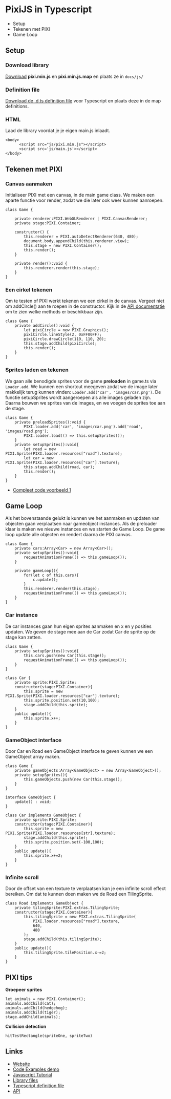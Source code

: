 # PixiJS in Typescript

- Setup
- Tekenen met PIXI
- Game Loop

## Setup

### Download library

[Download](https://github.com/pixijs/pixi.js/releases/tag/v4.0.0) **pixi.min.js** en **pixi.min.js.map** en plaats ze in `docs/js/`

### Definition file

[Download de .d.ts definition file](https://github.com/DefinitelyTyped/DefinitelyTyped/blob/master/types/pixi.js/index.d.ts) voor Typescript en plaats deze in de map definitions.

### HTML

Laad de library voordat je je eigen main.js inlaadt.
```
<body> 
      <script src="js/pixi.min.js"></script>
      <script src='js/main.js'></script>
</body>
```

## Tekenen met PIXI

### Canvas aanmaken

Initialiseer PIXI met een canvas, in de main game class. We maken een aparte functie voor render, zodat we die later ook weer kunnen aanroepen.
```
class Game {
    
    private renderer:PIXI.WebGLRenderer | PIXI.CanvasRenderer;
    private stage:PIXI.Container;

    constructor() {
        this.renderer = PIXI.autoDetectRenderer(640, 480);
        document.body.appendChild(this.renderer.view);
        this.stage = new PIXI.Container();
        this.render();
    }

    private render():void {
        this.renderer.render(this.stage);
    }
} 

```
### Een cirkel tekenen

Om te testen of PIXI werkt tekenen we een cirkel in de canvas. Vergeet niet om addCircle() aan te roepen in de constructor. Kijk in de [API documentatie](http://pixijs.download/release/docs/index.html) om te zien welke methods er beschikbaar zijn. 

```
class Game {
    private addCircle():void {
        let pixiCircle = new PIXI.Graphics();
        pixiCircle.lineStyle(2, 0xFF00FF); 
        pixiCircle.drawCircle(110, 110, 20);
        this.stage.addChild(pixiCircle);
        this.render();
    }
} 
```

### Sprites laden en tekenen

We gaan alle benodigde sprites voor de game **preloaden** in game.ts via `Loader.add`. We kunnen een shortcut meegeven zodat we de image later makkelijk terug kunnen vinden: `Loader.add('car', 'images/car.png')`. De functie setupSprites wordt aangeroepen als alle images geladen zijn. Daarna bouwen we sprites van de images, en we voegen de sprites toe aan de stage.

```
class Game {
    private preloadSprites():void {       
        PIXI.loader.add('car', 'images/car.png').add('road', 'images/road.png');
        PIXI.loader.load(() => this.setupSprites());
    }
    private setupSprites():void{
        let road = new PIXI.Sprite(PIXI.loader.resources["road"].texture);
        let car = new PIXI.Sprite(PIXI.loader.resources["car"].texture);
        this.stage.addChild(road, car);
        this.render();
    }
}
```
- [Compleet code voorbeeld 1](docs/code1.md)


## Game Loop

Als het bovenstaande gelukt is kunnen we het aanmaken en updaten van objecten gaan verplaatsen naar gameobject instances. Als de preloader klaar is maken we nieuwe instances en we starten de Game Loop. De game loop update alle objecten en rendert daarna de PIXI canvas. 

```
class Game {
    private cars:Array<Car> = new Array<Car>();
    private setupSprites():void{
        requestAnimationFrame(() => this.gameLoop());
    }

    private gameLoop(){
        for(let c of this.cars){
            c.update();
        }
        this.renderer.render(this.stage);
        requestAnimationFrame(() => this.gameLoop());
    }
}
```

### Car instance

De car instances gaan hun eigen sprites aanmaken en x en y posities updaten. We geven de stage mee aan de Car zodat Car de sprite op de stage kan zetten.
```
class Game {
    private setupSprites():void{
        this.cars.push(new Car(this.stage));
        requestAnimationFrame(() => this.gameLoop());
    }
}

class Car {
    private sprite:PIXI.Sprite;
    constructor(stage:PIXI.Container){
        this.sprite = new PIXI.Sprite(PIXI.loader.resources["car"].texture);
        this.sprite.position.set(10,100);
        stage.addChild(this.sprite);
    }
    public update(){
        this.sprite.x++;
    }
}
```

### GameObject interface

Door Car en Road een GameObject interface te geven kunnen we een GameObject array maken.
```
class Game {
    private gameObjects:Array<GameObject> = new Array<GameObject>();
    private setupSprites(){
        this.gameObjects.push(new Car(this.stage));
    }
}

interface GameObject {
    update() : void;
}

class Car implements GameObject {
    private sprite:PIXI.Sprite;
    constructor(stage:PIXI.Container){
        this.sprite = new PIXI.Sprite(PIXI.loader.resources[str].texture);
        stage.addChild(this.sprite);
        this.sprite.position.set(-100,100);
    }
    public update(){
        this.sprite.x+=2;
    }
}
```

### Infinite scroll

Door de offset van een texture te verplaatsen kan je een infinite scroll effect bereiken. Om dat te kunnen doen maken we de Road een TilingSprite.
```
class Road implements GameObject {
    private tilingSprite:PIXI.extras.TilingSprite;
    constructor(stage:PIXI.Container){
        this.tilingSprite = new PIXI.extras.TilingSprite(
            PIXI.loader.resources["road"].texture, 
            640,
            480
        );
        stage.addChild(this.tilingSprite);
    }
    public update(){
        this.tilingSprite.tilePosition.x-=2;
    }
}
```

## PIXI tips

**Groepeer sprites**
```
let animals = new PIXI.Container();
animals.addChild(cat);
animals.addChild(hedgehog);
animals.addChild(tiger);
stage.addChild(animals);
```

**Collision detection**
```
hitTestRectangle(spriteOne, spriteTwo)
```

## Links

- [Website](http://www.pixijs.com)
- [Code Examples demo](https://pixijs.github.io/examples/#/basics/basic.js)
- [Javascript Tutorial](https://github.com/kittykatattack/learningPixi)
- [Library files](https://github.com/pixijs/pixi.js/releases/tag/v4.0.0)
- [Typescript definition file](https://github.com/DefinitelyTyped/DefinitelyTyped/blob/master/types/pixi.js/index.d.ts) 
- [API](http://pixijs.download/release/docs/index.html)
